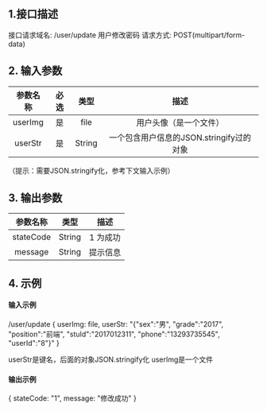 ## 1.接口描述
接口请求域名: /user/update
用户修改密码
请求方式: POST(multipart/form-data)

## 2. 输入参数
| 参数名称 | 必选  |  类型  |   描述   |
| :------: | :---: | :----: | :------: |
| userImg |  是   | file | 用户头像（是一个文件） |
| userStr | 是 | String | 一个包含用户信息的JSON.stringify过的对象 | 
（提示：需要JSON.stringify化，参考下文输入示例）

## 3. 输出参数
| 参数名称  |  类型   |                                           描述                                            |
| :-------: | :-----: | :---------------------------------------------------------------------------------------: |
| stateCode | String | 1 为成功 |
|  message  | String  |    提示信息                                          |
                                

## 4. 示例
#### 输入示例 
/user/update
{
    userImg: file,
    userStr: "{"sex":"男",
                "grade":"2017",
                "position":"前端",
                "stuId":"2017012311",
                "phone":"13293735545",
                "userId":"8"}"
}

userStr是键名，后面的对象JSON.stringify化
userImg是一个文件

#### 输出示例
{
    stateCode: "1",
    message: "修改成功"
}

